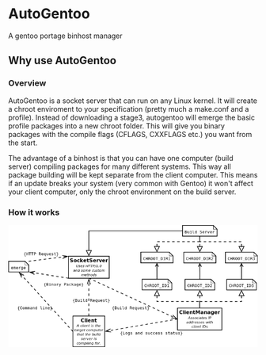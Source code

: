 # AutoGentoo
A gentoo portage binhost manager


## Why use AutoGentoo
### Overview
AutoGentoo is a socket server that can run on any Linux kernel. It will create a chroot enviroment to your specification (pretty much a make.conf and a profile).
Instead of downloading a stage3, autogentoo will emerge the basic profile packages into a new chroot folder. This will
give you binary packages with the compile flags (CFLAGS, CXXFLAGS etc.) you want from the start. 

The advantage of a binhost
is that you can have one computer (build server) compiling packages for many different systems. This way all package building
will be kept separate from the client computer. This means if an update breaks your system (very common with Gentoo) it won't
affect your client computer, only the chroot environment on the build server.

### How it works
![alt text](https://raw.githubusercontent.com/AutoGentoo/AutoGentoo/master/resources/autogentoo.png)
